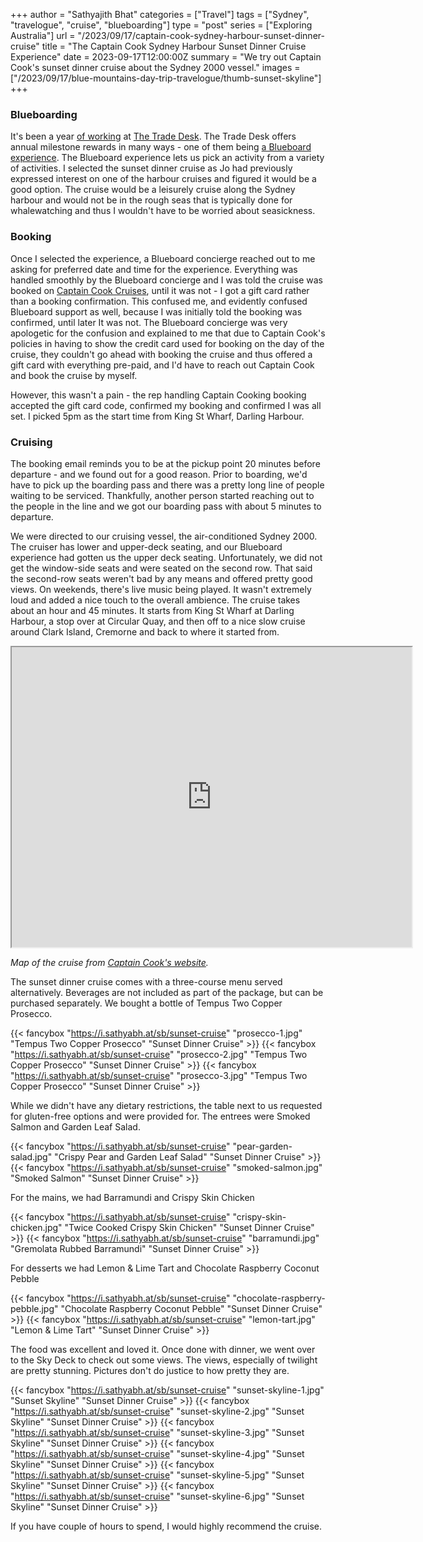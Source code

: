 +++
author = "Sathyajith Bhat"
categories = ["Travel"]
tags = ["Sydney", "travelogue", "cruise", "blueboarding"]
type = "post"
series = ["Exploring Australia"]
url = "/2023/09/17/captain-cook-sydney-harbour-sunset-dinner-cruise"
title = "The Captain Cook Sydney Harbour Sunset Dinner Cruise Experience"
date = 2023-09-17T12:00:00Z
summary = "We try out Captain Cook's sunset dinner cruise about the Sydney 2000 vessel."
images = ["/2023/09/17/blue-mountains-day-trip-travelogue/thumb-sunset-skyline"]
+++


### Blueboarding

It's been a year [of working](/2023/07/30/weekly-notes-30-2023/) at [The Trade Desk](https://www.thetradedesk.com/us). The Trade Desk offers annual milestone rewards in many ways - one of them being [a Blueboard experience](https://www.blueboard.com/). The Blueboard experience lets us pick an activity from a variety of activities. I selected the sunset dinner cruise as Jo had previously expressed interest on one of the harbour cruises and figured it would be a good option. The cruise would be a leisurely cruise along the Sydney harbour and would not be in the rough seas that is typically done for whalewatching and thus I wouldn't have to be worried about seasickness.

### Booking

Once I selected the experience, a Blueboard concierge reached out to me asking for preferred date and time for the experience. Everything was handled smoothly by the Blueboard concierge and I was told the cruise was booked on [Captain Cook Cruises](https://www.captaincook.com.au/dining-experiences/sunset-sydney-harbour-dinner-cruise/), until it was not - I got a gift card rather than a booking confirmation. This confused me, and evidently confused Blueboard support as well, because I was initially told the booking was confirmed, until later It was not. The Blueboard concierge was very apologetic for the confusion and explained to me that due to Captain Cook's policies in having to show the credit card used for booking on the day of the cruise, they couldn't go ahead with booking the cruise and thus offered a gift card with everything pre-paid, and I'd have to reach out Captain Cook and book the cruise by myself. 

However, this wasn't a pain - the rep handling Captain Cooking booking accepted the gift card code, confirmed my booking and confirmed I was all set. I picked 5pm as the start time from King St Wharf, Darling Harbour.

### Cruising

The booking email reminds you to be at the pickup point 20 minutes before departure - and we found out for a good reason. Prior to boarding, we'd have to pick up the boarding pass and there was a pretty long line of people waiting to be serviced. Thankfully, another person started reaching out to the people in the line and we got our boarding pass with about 5 minutes to departure. 

We were directed to our cruising vessel, the air-conditioned Sydney 2000. The cruiser has lower and upper-deck seating, and our Blueboard experience had gotten us the upper deck seating. Unfortunately, we did not get the window-side seats and were seated on the second row. That said the second-row seats weren't bad by any means and offered pretty good views. On weekends, there's live music being played. It wasn't extremely loud and added a nice touch to the overall ambience. The cruise takes about an hour and 45 minutes. It starts from King St Wharf at Darling Harbour, a stop over at Circular Quay, and then off to a nice slow cruise around Clark Island, Cremorne and back to where it started from. 

<iframe src="https://www.google.com/maps/d/embed?mid=1RJl6HvPEWG-T7uqIpNawEPrMDzQ9rwwa&ehbc=2E312F" width="640" height="480"></iframe>


_Map of the cruise from [Captain Cook's website](https://www.captaincook.com.au/dining-experiences/sunset-sydney-harbour-dinner-cruise/)._

The sunset dinner cruise comes with a three-course menu served alternatively. Beverages are not included as part of the package, but can be purchased separately.  We bought a bottle of Tempus Two Copper Prosecco.

{{< fancybox "https://i.sathyabh.at/sb/sunset-cruise" "prosecco-1.jpg" "Tempus Two Copper Prosecco" "Sunset Dinner Cruise" >}}
{{< fancybox "https://i.sathyabh.at/sb/sunset-cruise" "prosecco-2.jpg" "Tempus Two Copper Prosecco" "Sunset Dinner Cruise" >}}
{{< fancybox "https://i.sathyabh.at/sb/sunset-cruise" "prosecco-3.jpg" "Tempus Two Copper Prosecco" "Sunset Dinner Cruise" >}}


While we didn't have any dietary restrictions, the table next to us requested for gluten-free options and were provided for. The entrees were Smoked Salmon and Garden Leaf Salad.

{{< fancybox "https://i.sathyabh.at/sb/sunset-cruise" "pear-garden-salad.jpg" "Crispy Pear and Garden Leaf Salad" "Sunset Dinner Cruise" >}}
{{< fancybox "https://i.sathyabh.at/sb/sunset-cruise" "smoked-salmon.jpg" "Smoked Salmon" "Sunset Dinner Cruise" >}}

For the mains, we had Barramundi and Crispy Skin Chicken

{{< fancybox "https://i.sathyabh.at/sb/sunset-cruise" "crispy-skin-chicken.jpg" "Twice Cooked Crispy Skin Chicken" "Sunset Dinner Cruise" >}}
{{< fancybox "https://i.sathyabh.at/sb/sunset-cruise" "barramundi.jpg" "Gremolata Rubbed Barramundi" "Sunset Dinner Cruise" >}}

For desserts we had Lemon & Lime Tart and Chocolate Raspberry Coconut Pebble

{{< fancybox "https://i.sathyabh.at/sb/sunset-cruise" "chocolate-raspberry-pebble.jpg" "Chocolate Raspberry Coconut Pebble" "Sunset Dinner Cruise" >}}
{{< fancybox "https://i.sathyabh.at/sb/sunset-cruise" "lemon-tart.jpg" "Lemon & Lime Tart" "Sunset Dinner Cruise" >}}

The food was excellent and loved it. Once done with dinner, we went over to the Sky Deck to check out some views. The views, especially of twilight are pretty stunning. Pictures don't do justice to how pretty they are. 

{{< fancybox "https://i.sathyabh.at/sb/sunset-cruise" "sunset-skyline-1.jpg" "Sunset Skyline" "Sunset Dinner Cruise" >}}
{{< fancybox "https://i.sathyabh.at/sb/sunset-cruise" "sunset-skyline-2.jpg" "Sunset Skyline" "Sunset Dinner Cruise" >}}
{{< fancybox "https://i.sathyabh.at/sb/sunset-cruise" "sunset-skyline-3.jpg" "Sunset Skyline" "Sunset Dinner Cruise" >}}
{{< fancybox "https://i.sathyabh.at/sb/sunset-cruise" "sunset-skyline-4.jpg" "Sunset Skyline" "Sunset Dinner Cruise" >}}
{{< fancybox "https://i.sathyabh.at/sb/sunset-cruise" "sunset-skyline-5.jpg" "Sunset Skyline" "Sunset Dinner Cruise" >}}
{{< fancybox "https://i.sathyabh.at/sb/sunset-cruise" "sunset-skyline-6.jpg" "Sunset Skyline" "Sunset Dinner Cruise" >}}


If you have couple of hours to spend, I would highly recommend the cruise.